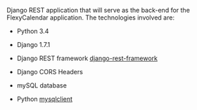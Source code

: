 Django REST application that will serve as the back-end for the FlexyCalendar application. The technologies involved are:
- Python 3.4
- Django 1.7.1
- Django REST framework [django-rest-framework](https://github.com/tomchristie/django-rest-framework)
- Django CORS Headers

- mySQL database
- Python [mysqlclient](https://github.com/PyMySQL/mysqlclient-python) 
